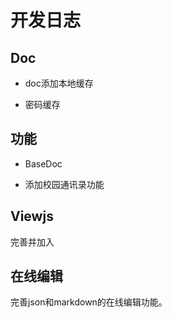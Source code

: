 # 开发日志

## Doc

- doc添加本地缓存

- 密码缓存

## 功能

- BaseDoc

- 添加校园通讯录功能

## Viewjs

完善并加入

## 在线编辑

完善json和markdown的在线编辑功能。